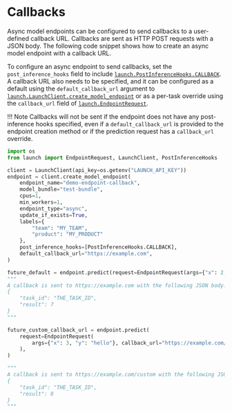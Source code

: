 # Callbacks

Async model endpoints can be configured to send callbacks to a user-defined
callback URL. Callbacks are sent as HTTP POST requests with a JSON body. The
following code snippet shows how to create an async model endpoint with a
callback URL.

To configure an async endpoint to send callbacks, set the `post_inference_hooks`
field to include
[`launch.PostInferenceHooks.CALLBACK`](/api/hooks/#launch.hooks.PostInferenceHooks).
A callback URL also needs to be specified, and it can be configured as a default
using the `default_callback_url` argument to
[`launch.LaunchClient.create_model_endpoint`](/api/client/#launch.LaunchClient.create_model_endpoint)
or as a per-task override using the `callback_url` field of
[`launch.EndpointRequest`](/api/model_endpoints/#launch.model_predictions.EndpointRequest).

!!! Note
    Callbacks will not be sent if the endpoint does not have any post-inference
    hooks specified, even if a `default_callback_url` is provided to the endpoint
    creation method or if the prediction request has a `callback_url` override.


```py title="Creating an Async Model Endpoint with a Callback URL"  hl_lines="16-17 32"
import os
from launch import EndpointRequest, LaunchClient, PostInferenceHooks

client = LaunchClient(api_key=os.getenv("LAUNCH_API_KEY"))
endpoint = client.create_model_endpoint(
    endpoint_name="demo-endpoint-callback",
    model_bundle="test-bundle",
    cpus=1,
    min_workers=1,
    endpoint_type="async",
    update_if_exists=True,
    labels={
        "team": "MY_TEAM",
        "product": "MY_PRODUCT"
    },
    post_inference_hooks=[PostInferenceHooks.CALLBACK],
    default_callback_url="https://example.com",
)

future_default = endpoint.predict(request=EndpointRequest(args={"x": 2, "y": "hello"}))
"""
A callback is sent to https://example.com with the following JSON body:
{
    "task_id": "THE_TASK_ID",
    "result": 7
}
"""

future_custom_callback_url = endpoint.predict(
    request=EndpointRequest(
        args={"x": 3, "y": "hello"}, callback_url="https://example.com/custom"
    ),
)

"""
A callback is sent to https://example.com/custom with the following JSON body:
{
    "task_id": "THE_TASK_ID",
    "result": 8
}
"""
```
